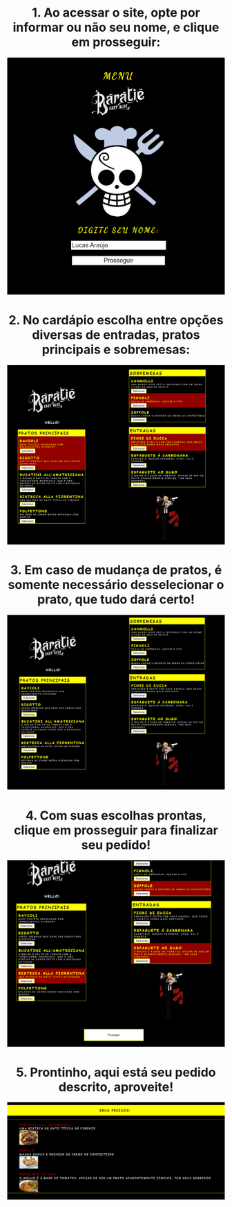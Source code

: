 <div align = "center">
<h1>1. Ao acessar o site, opte por informar ou não seu nome, e clique em prosseguir:</h1>
<img src="/imgs/menu.png">
  
<h1>2. No cardápio escolha entre opções diversas de entradas, pratos principais e sobremesas:</h1>
<img src="/imgs/escolhasselecionadas.png">

<h1>3. Em caso de mudança de pratos, é somente necessário desselecionar o prato, que tudo dará certo!</h1>
<img src="/imgs/escolhas.png">

<h1>4. Com suas escolhas prontas, clique em prosseguir para finalizar seu pedido!</h1>
<img src="/imgs/selecionado.png">

<h1>5. Prontinho, aqui está seu pedido descrito, aproveite!</h1>
<img src="/imgs/RESULTADONOVO.png">














</div>

